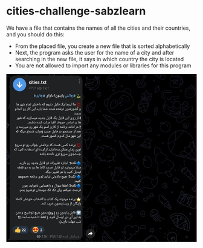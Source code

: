 # cities-challenge-sabzlearn


We have a file that contains the names of all the cities and their countries, and you should do this:

- From the placed file, you create a new file that is sorted alphabetically
- Next, the program asks the user for the name of a city and after searching in the new file, it says in which country the city is located
- You are not allowed to import any modules or libraries for this program

![1](https://github.com/kinite-gp/cities-challenge-sabzlearn/blob/main/image.jpg "1")
